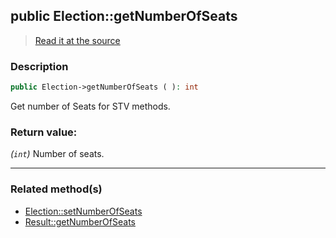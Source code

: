 ## public Election::getNumberOfSeats

> [Read it at the source](https://github.com/julien-boudry/Condorcet/blob/master/src/Election.php#L374)

### Description    

```php
public Election->getNumberOfSeats ( ): int
```

Get number of Seats for STV methods.
    

### Return value:   

*(`int`)* Number of seats.


---------------------------------------

### Related method(s)      

* [Election::setNumberOfSeats](/Docs/ApiReferences/Election%20Class/public%20Election--setNumberOfSeats.md)    
* [Result::getNumberOfSeats](/Docs/ApiReferences/Result%20Class/public%20Result--getNumberOfSeats.md)    

